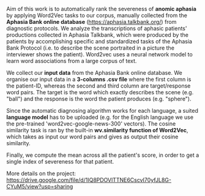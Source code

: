 Aim of this work is to automatically rank the severeness of **anomic aphasia** by applying Word2Vec tasks to our corpus, manually collected from the **Aphasia Bank online database** (https://aphasia.talkbank.org/) from diagnostic protocols. We analyze the transcriptions of aphasic patients' productions collected in Aphasia Talkbank, which were produced by the patients by accomplishing specific and standardized tasks of the Aphasia Bank Protocol (i.e. to describe the scene portraited in a picture the interviewer shows the patient). Word2vec uses a neural network model to learn word associations from a large corpus of text.

We collect our **input data** from the Aphasia Bank online database. We organise our input data in a **3-columns .csv file** where the first column is the patient-ID, whereas the second and third column are target/response word pairs. The target is the word which exactly describes the scene (e.g. "ball") and the response is the word the patient produces (e.g. "sphere").

Since the automatic diagnosing algorithm works for each language, a suited **language model** has to be uploaded (e.g. for the English language we use the pre-trained 'word2vec-google-news-300' vectors). The cosine similarity task is ran by the built-in **wv.similarity function of Word2Vec**, which takes as input our word pairs and gives as output their cosine similarity.

Finally, we compute the mean across all the patient's score, in order to get a single index of severeness for that patient.

More details on the project: https://drive.google.com/file/d/1IQ8PDOVlTTNE6CscvI70yfJL8G-CYuM5/view?usp=sharing
